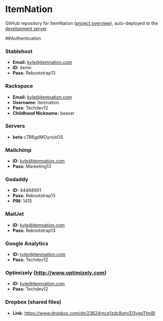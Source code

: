 # ItemNation

GitHub repository for ItemNation ([project overview](http://youtu.be/_VT-QjDqVaw)), auto-deployed to the [development server](http://beta.itemnation.com).

##Authentication

### Stablehost

* **Email:** kyle@itemnation.com
* **ID:** itemn
* **Pass:** Rebootstrap13

### Rackspace

* **Email:** kyle@itemnation.com
* **Username:** itemnation
* **Pass:** Techdev12
* **Childhood Nickname:** beaver

### Servers
* **beta** c7B6gdMOyroisOS

### Mailchimp

* **ID:** kyle@itemnation.com
* **Pass:** Marketing13

### Godaddy

* **ID:** 44468901
* **Pass:** Rebootstrap13
* **PIN:** 1415

### MailJet

* **ID:** kyle@itemnation.com
* **Pass:** Rebootstrap13

### Google Analytics
* **ID:** tyler@itemnation.com
* **Pass:** Techdev12

### Optimizely (http://www.optimizely.com)
* **ID:** kyle@itemnation.com
* **Pass:** Techdev12

### Dropbox (shared files)

* **Link:** https://www.dropbox.com/sh/23624mcq1zdc8om/D3vgoTfmBI
